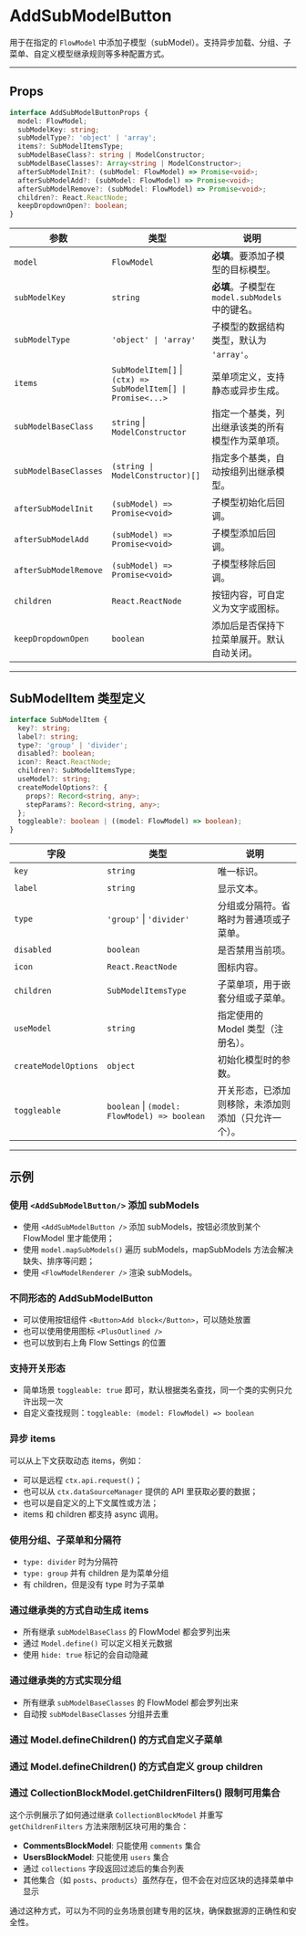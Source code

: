 # AddSubModelButton

用于在指定的 `FlowModel` 中添加子模型（subModel）。支持异步加载、分组、子菜单、自定义模型继承规则等多种配置方式。

---

## Props

```ts
interface AddSubModelButtonProps {
  model: FlowModel;
  subModelKey: string;
  subModelType?: 'object' | 'array';
  items?: SubModelItemsType;
  subModelBaseClass?: string | ModelConstructor;
  subModelBaseClasses?: Array<string | ModelConstructor>;
  afterSubModelInit?: (subModel: FlowModel) => Promise<void>;
  afterSubModelAdd?: (subModel: FlowModel) => Promise<void>;
  afterSubModelRemove?: (subModel: FlowModel) => Promise<void>;
  children?: React.ReactNode;
  keepDropdownOpen?: boolean;
}
```

| 参数                    | 类型                                                            | 说明                                  |
| --------------------- | ------------------------------------------------------------- | ----------------------------------- |
| `model`               | `FlowModel`                                                   | **必填**。要添加子模型的目标模型。                 |
| `subModelKey`         | `string`                                                      | **必填**。子模型在 `model.subModels` 中的键名。 |
| `subModelType`        | `'object' \| 'array'`                                         | 子模型的数据结构类型，默认为 `'array'`。           |
| `items`               | `SubModelItem[]` \| `(ctx) => SubModelItem[] \| Promise<...>` | 菜单项定义，支持静态或异步生成。                    |
| `subModelBaseClass`   | `string` \| `ModelConstructor`                                | 指定一个基类，列出继承该类的所有模型作为菜单项。            |
| `subModelBaseClasses` | `(string \| ModelConstructor)[]`                              | 指定多个基类，自动按组列出继承模型。                  |
| `afterSubModelInit`   | `(subModel) => Promise<void>`                                 | 子模型初始化后回调。                          |
| `afterSubModelAdd`    | `(subModel) => Promise<void>`                                 | 子模型添加后回调。                           |
| `afterSubModelRemove` | `(subModel) => Promise<void>`                                 | 子模型移除后回调。                           |
| `children`            | `React.ReactNode`                                             | 按钮内容，可自定义为文字或图标。                    |
| `keepDropdownOpen`    | `boolean`                                                     | 添加后是否保持下拉菜单展开。默认自动关闭。               |

---

## SubModelItem 类型定义

```ts
interface SubModelItem {
  key?: string;
  label?: string;
  type?: 'group' | 'divider';
  disabled?: boolean;
  icon?: React.ReactNode;
  children?: SubModelItemsType;
  useModel?: string;
  createModelOptions?: {
    props?: Record<string, any>;
    stepParams?: Record<string, any>;
  };
  toggleable?: boolean | ((model: FlowModel) => boolean);
}
```

| 字段                   | 类型                       | 说明                         |
| -------------------- | ------------------------ | -------------------------- |
| `key`                | `string`                 | 唯一标识。 |
| `label`              | `string`                 | 显示文本。                      |
| `type`               | `'group'` \| `'divider'` | 分组或分隔符。省略时为普通项或子菜单。        |
| `disabled`           | `boolean`                | 是否禁用当前项。                   |
| `icon`               | `React.ReactNode`        | 图标内容。                      |
| `children`           | `SubModelItemsType`      | 子菜单项，用于嵌套分组或子菜单。           |
| `useModel`           | `string`                 | 指定使用的 Model 类型（注册名）。       |
| `createModelOptions` | `object`                 | 初始化模型时的参数。                 |
| `toggleable`         | `boolean` \| `(model: FlowModel) => boolean` | 开关形态，已添加则移除，未添加则添加（只允许一个）。 |

---

## 示例

### 使用 `<AddSubModelButton/>` 添加 subModels

<code src="./demos/add-sub-model-basic.tsx"></code>

- 使用 `<AddSubModelButton />` 添加 subModels，按钮必须放到某个 FlowModel 里才能使用；
- 使用 `model.mapSubModels()` 遍历 subModels，mapSubModels 方法会解决缺失、排序等问题；
- 使用 `<FlowModelRenderer />` 渲染 subModels。

### 不同形态的 AddSubModelButton

<code src="./demos/add-sub-model-icon.tsx"></code>

- 可以使用按钮组件 `<Button>Add block</Button>`，可以随处放置
- 也可以使用使用图标 `<PlusOutlined />`
- 也可以放到右上角 Flow Settings 的位置

### 支持开关形态

<code src="./demos/add-sub-model-toggleable.tsx"></code>

- 简单场景 `toggleable: true` 即可，默认根据类名查找，同一个类的实例只允许出现一次
- 自定义查找规则：`toggleable: (model: FlowModel) => boolean`

### 异步 items

<code src="./demos/add-sub-model-async-items.tsx"></code>

可以从上下文获取动态 items，例如：

- 可以是远程 `ctx.api.request()`；
- 也可以从 `ctx.dataSourceManager` 提供的 API 里获取必要的数据；
- 也可以是自定义的上下文属性或方法；
- items 和 children 都支持 async 调用。

### 使用分组、子菜单和分隔符

<code src="./demos/add-sub-model-basic-children.tsx"></code>

- `type: divider` 时为分隔符
- `type: group` 并有 children 是为菜单分组
- 有 children，但是没有 type 时为子菜单

### 通过继承类的方式自动生成 items

<code src="./demos/add-sub-model-base-class.tsx"></code>

- 所有继承 `subModelBaseClass` 的 FlowModel 都会罗列出来
- 通过 `Model.define()` 可以定义相关元数据
- 使用 `hide: true` 标记的会自动隐藏

### 通过继承类的方式实现分组

<code src="./demos/add-sub-model-base-class-group.tsx"></code>

- 所有继承 `subModelBaseClasses` 的 FlowModel 都会罗列出来
- 自动按 `subModelBaseClasses` 分组并去重

### 通过 Model.defineChildren() 的方式自定义子菜单

<code src="./demos/add-sub-model-define-children.tsx"></code>

### 通过 Model.defineChildren() 的方式自定义 group children

<code src="./demos/add-sub-model-group-children.tsx"></code>

### 通过 CollectionBlockModel.getChildrenFilters() 限制可用集合

<code src="./demos/collection-comments-define-children.tsx"></code>

这个示例展示了如何通过继承 `CollectionBlockModel` 并重写 `getChildrenFilters` 方法来限制区块可用的集合：

- **CommentsBlockModel**: 只能使用 `comments` 集合
- **UsersBlockModel**: 只能使用 `users` 集合
- 通过 `collections` 字段返回过滤后的集合列表
- 其他集合（如 `posts`、`products`）虽然存在，但不会在对应区块的选择菜单中显示

通过这种方式，可以为不同的业务场景创建专用的区块，确保数据源的正确性和安全性。
